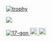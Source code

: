 [![trophy](https://github-profile-trophy.vercel.app/?username=17-gon&theme=onedark)](https://github.com/17-gon/)


![](https://github-readme-stats.vercel.app/api?username=17-gon&count_private=true&show_icons=true&theme=dracula)


<p align="left">
  <a href="https://github.com/17-gon/">
    <img src="https://komarev.com/ghpvc/?username=17-gon" alt="17-gon" />
  </a>
  <a href="http://twitter.com/rikuinada17_gon">
    <img height="20" src="https://img.shields.io/twitter/follow/rikuinada17_gon?label=Twitter&logo=twitter&style=flat" />
  </a>
  <a href="https://github.com/17-gon">
    <img height="20" src="https://img.shields.io/github/followers/17-gon?label=follow&logo=github&style=flat" />
  </a>
</p>
